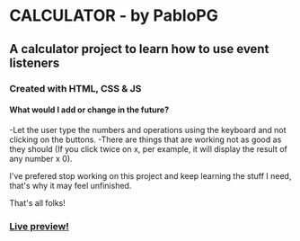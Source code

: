 # CALCULATOR - by PabloPG

## A calculator project to learn how to use event listeners

### Created with HTML, CSS & JS

#### What would I add or change in the future?

-Let the user type the numbers and operations using the keyboard and not clicking on the buttons.
-There are things that are working not as good as they should (If you click twice on x, per example, it will display the result of any number x 0).

I've prefered stop working on this project and keep learning the stuff I need, that's why it may feel unfinished.

That's all folks!

### [Live preview!](https://pabloppg.github.io/calculator/)
